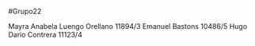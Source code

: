 #Grupo22

Mayra Anabela Luengo Orellano 11894/3
Emanuel Bastons 10486/5
Hugo Dario Contrera 11123/4

